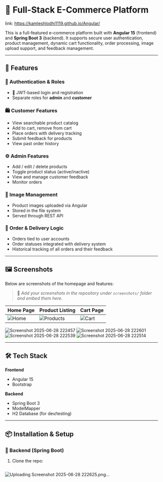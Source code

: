# 🛒 Full-Stack E-Commerce Platform
link: https://kamleshlodhi1119.github.io/Angular/

This is a full-featured e-commerce platform built with **Angular 15** (frontend) and **Spring Boot 3** (backend). It supports secure user authentication, product management, dynamic cart functionality, order processing, image upload support, and feedback management.

---

## 🚀 Features

### 👥 Authentication & Roles
- 🔐 JWT-based login and registration
- Separate roles for **admin** and **customer**

### 🛍 Customer Features
- View searchable product catalog
- Add to cart, remove from cart
- Place orders with delivery tracking
- Submit feedback for products
- View past order history

### ⚙️ Admin Features
- Add / edit / delete products
- Toggle product status (active/inactive)
- View and manage customer feedback
- Monitor orders

### 📸 Image Management
- Product images uploaded via Angular
- Stored in the file system
- Served through REST API

### 🧾 Order & Delivery Logic
- Orders tied to user accounts
- Order statuses integrated with delivery system
- Historical tracking of all orders and their feedback

---

## 🖼 Screenshots

Below are screenshots of the homepage and features:

> 📸 *Add your screenshots in the repository under `screenshots/` folder and embed them here.*

| Home Page | Product Listing | Cart Page |
|-----------|-----------------|-----------|
| ![Home](screenshots/homepage.png) | ![Products](screenshots/products.png) | ![Cart](screenshots/cart.png) |
![Screenshot 2025-06-28 222457](https://github.com/user-attachments/assets/9770a5ce-3cc8-41cd-a2f5-d042b7afc76d)
![Screenshot 2025-06-28 222601](https://github.com/user-attachments/assets/8cdc3764-d9d4-4605-a100-8d465bdae65a)
![Screenshot 2025-06-28 222539](https://github.com/user-attachments/assets/e6162f2a-7a87-4cd1-b643-30cc94fd2411)
![Screenshot 2025-06-28 222514](https://github.com/user-attachments/assets/778a624f-f8a2-4188-8f24-0c00a329f415)


---

## 🛠️ Tech Stack

**Frontend**  
- Angular 15  
- Bootstrap  

**Backend**  
- Spring Boot 3  
- ModelMapper  
- H2 Database (for dev/testing)

---

## 📦 Installation & Setup

### 🔧 Backend (Spring Boot)
1. Clone the repo:
   ```bash
![Uploading Screenshot 2025-06-28 222625.png…]()

